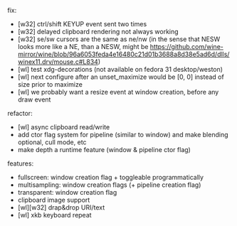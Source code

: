 fix:
- [w32] ctrl/shift KEYUP event sent two times
- [w32] delayed clipboard rendering not always working
- [w32] se/sw cursors are the same as ne/nw (in the sense that NESW looks more like a NE, than a NESW, might be https://github.com/wine-mirror/wine/blob/96a6053feda4e16480c21d01b3688a8d38e5ad6d/dlls/winex11.drv/mouse.c#L834)
- [wl] test xdg-decorations (not available on fedora 31 desktop/weston)
- [wl] next configure after an unset_maximize would be [0, 0] instead of size prior to maximize
- [wl] we probably want a resize event at window creation, before any draw event

refactor:
- [wl] async clipboard read/write
- add ctor flag system for pipeline (similar to window) and make blending optional, cull mode, etc
- make depth a runtime feature (window & pipeline ctor flag)

features:
- fullscreen: window creation flag + toggleable programmatically
- multisampling: window creation flags (+ pipeline creation flag)
- transparent: window creation flag
- clipboard image support
- [wl][w32] drap&drop URI/text
- [wl] xkb keyboard repeat
